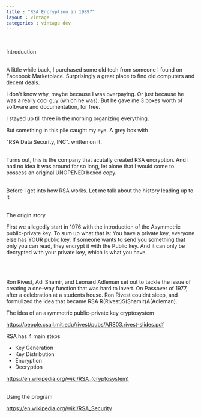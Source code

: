 ```yaml
---
title : "RSA Encryption in 1989?"
layout : vintage
categories : vintage dev
---
```

<br/>



<a class='text-xl'>Introduction </a>
<br/>
<br/>

A little while back, I purchased some old tech from someone I found on Facebook Marketplace. Surprisingly a great place to find old computers and decent deals.

I don't know why, maybe because I was overpaying. Or just because he was a really cool guy (which he was). But he gave me 3 boxes worth of software and documentation, for free.

I stayed up till three in the morning organizing everything.

But something in this pile caught my eye. A grey box with 


<a class='hover:underline'>"RSA Data Security, INC".</a>
written on it. 

<br />Turns out, this is the company that acutally created RSA encryption. And I had no idea it was around for so long, let alone that I would come to possess an original UNOPENED boxed copy.

<br /> Before I get into how RSA works. Let me talk about the history leading up to it


<br />
<a class='text-xl'>The origin story </a>
<br/>

First we allegedly start in 1976 with the introduction of the Asymmetric public-private key. To sum up what that is: You have a private key, everyone else has YOUR public key. If someone wants to send you something that only you can read, they encrypt it with the Public key. And it can only be decrypted with your private key, which is what you have.

<br/>
<br/>

Ron Rivest, Adi Shamir, and Leonard Adleman set out to tackle the issue of creating a one-way function that was hard to invert. On Passover of 1977, after a celebration at a students house. Ron Rivest couldnt sleep, and formulized the idea that became RSA R(Rivest)S(Shamir)A(Adleman).

The idea of an asymmetric public-private key cryptosystem


https://people.csail.mit.edu/rivest/pubs/ARS03.rivest-slides.pdf



RSA has 4 main steps

<ul class='list-decimal'>
	<li class='indent-8'>
	<a>Key Generation</a>
	</li>
	<li class='indent-8'>
	<a>Key Distribution</a>
	</li>
	<li class='indent-8'>
	<a>Encryption</a>
	</li>
	<li class='indent-8'>
	<a>Decryption</a>
	</li>
</ul>


https://en.wikipedia.org/wiki/RSA_(cryptosystem)

<br />
<a class='text-xl'>Using the program</a>
<br/>


https://en.wikipedia.org/wiki/RSA_Security



